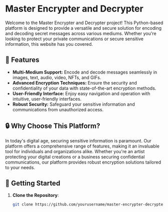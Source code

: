 # Master Encrypter and Decrypter

Welcome to the Master Encrypter and Decrypter project! This Python-based platform is designed to provide a versatile and secure solution for encoding and decoding secret messages across various mediums. Whether you're looking to protect your private communications or secure sensitive information, this website has you covered.

## 🚀 Features

- **Multi-Medium Support:** Encode and decode messages seamlessly in images, text, audio, video, NFTs, and GIFs.
- **Advanced Encryption Techniques:** Ensure the security and confidentiality of your data with state-of-the-art encryption methods.
- **User-Friendly Interface:** Enjoy easy navigation and operation with intuitive, user-friendly interfaces.
- **Robust Security:** Safeguard your sensitive information and communications from unauthorized access.

## 🔒 Why Choose This Platform?

In today's digital age, securing sensitive information is paramount. Our platform offers a comprehensive range of features, making it an invaluable tool for individuals and organizations alike. Whether you're an artist protecting your digital creations or a business securing confidential communications, our platform provides robust encryption solutions tailored to your needs.

## 🌟 Getting Started

1. **Clone the Repository**: 
   ```bash
   git clone https://github.com/yourusername/master-encrypter-decrypter.git
